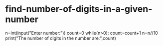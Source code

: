 # find-number-of-digits-in-a-given-number
n=int(input("Enter number:"))
 count=0 while(n>0):
     count=count+1 
    n=n//10
 print("The number of digits in the number are:",count)

